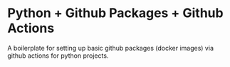 # Python + Github Packages + Github Actions
A boilerplate for setting up basic github packages (docker images) via github actions for python projects.
